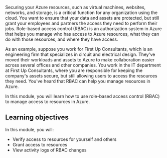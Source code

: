 Securing your Azure resources, such as virtual machines, websites, networks, and storage, is a critical function for any organization using the cloud. You want to ensure that your data and assets are protected, but still grant your employees and partners the access they need to perform their jobs. Role-based access control (RBAC) is an authorization system in Azure that helps you manage who has access to Azure resources, what they can do with those resources, and where they have access.

As an example, suppose you work for First Up Consultants, which is an engineering firm that specializes in circuit and electrical design. They've moved their workloads and assets to Azure to make collaboration easier across several offices and other companies. You work in the IT department at First Up Consultants, where you are responsible for keeping the company's assets secure, but still allowing users to access the resources they need. You've heard that RBAC can help you manage resources in Azure.

In this module, you will learn how to use role-based access control (RBAC) to manage access to resources in Azure.

## Learning objectives

In this module, you will:

- Verify access to resources for yourself and others
- Grant access to resources
- View activity logs of RBAC changes
